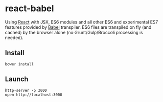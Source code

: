 # react-babel

Using [React](http://facebook.github.io/react/) with JSX, ES6 modules and all other ES6 and experimental ES7 
features provided by [Babel](https://babeljs.io/) transpiler. ES6 files are transpiled on fly (and cached) by the browser
 alone (no Grunt/Gulp/Broccoli processing is needed).

## Install

```
bower install
```

## Launch

```
http-server -p 3000
open http://localhost:3000
```

